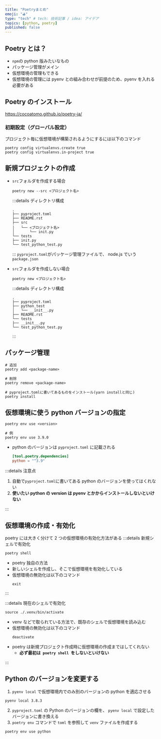```yaml
---
title: "Poetryまとめ"
emoji: "⛳"
type: "tech" # tech: 技術記事 / idea: アイデア
topics: [python, poetry]
published: false
---
```


## Poetry とは？

- `npm`の python 版みたいなもの
- パッケージ管理がメイン
- 仮想環境の管理もできる
- 仮想環境の管理には pyenv との組み合わせが前提のため、pyenv を入れる必要がある

## Poetry のインストール

https://cocoatomo.github.io/poetry-ja/

### 初期設定（グローバル設定）

プロジェクト毎に仮想環境が構築されるようにするには以下のコマンド

```shell
poetry config virtualenvs.create true
poetry config virtualenvs.in-project true
```

## 新規プロジェクトの作成

- `src`フォルダを作成する場合

  ```shell
  poetry new --src <プロジェクト名>
  ```

  :::details ディレクトリ構成

  ```
  .
  ├── pyproject.toml
  ├── README.rst
  ├── src
  │   └── <ブロジェクト名>
  │       └── init.py
  └── tests
  ├── init.py
  └── test_python_test.py
  ```

  :::
  `pyproject.toml`がパッケージ管理ファイルで、 node.js でいう`package.json`

- `src`フォルダを作成しない場合

  ```shell
  poetry new <プロジェクト名>
  ```

  :::details ディレクトリ構成

  ```
  .
  ├── pyproject.toml
  ├── python_test
  │   └── __init__.py
  ├── README.rst
  └── tests
  ├── __init__.py
  └── test_python_test.py
  ```

  :::

## パッケージ管理

```shell
# 追加
peotry add <package-name>

# 削除
poetry remove <package-name>

# pyproject.tomlに書いてあるものをインストール(yarn installと同じ)
poetry install
```

## 仮想環境に使う python バージョンの指定

```shell
poetry env use <version>

# 例
poetry env use 3.9.0
```

- python のバージョンは `pyproject.toml` に記載される
  ```toml
  [tool.poetry.dependencies]
  python = "^3.9"
  ```

:::details 注意点

1. 自動で`pyproject.toml`に書いてある python のバージョンを使ってはくれない
2. **使いたい python の version は pyenv とかからインストールしないといけない**

:::

## 仮想環境の作成・有効化

poetry には大きく分けて 2 つの仮想環境の有効化方法がある
:::details 新規シェルで有効化

```shell
poetry shell
```

- poetry 独自の方法
- 新しいシェルを作成し、そこで仮想環境を有効化している
- 仮想環境の無効化は以下のコマンド
  ```shell
  exit
  ```

:::

:::details 現在のシェルで有効化

```shell
source ./.venv/bin/activate
```

- venv などで取られている方法で、既存のシェルで仮想環境を読み込む
- 仮想環境の無効化は以下のコマンド
  ```shell
  deactivate
  ```
- poetry は新規プロジェクト作成時に仮想環境の作成まではしてくれない
  - **必ず最初は  `poetry shell`  をしないといけない**

:::

## Python のバージョンを変更する

1. `pyenv local` で仮想環境内でのみ別のバージョンの python を適応させる

```shell
pyenv local 3.8.3
```

2. `pyproject.toml` の Python のバージョンの欄を、 `pyenv local` で設定したバージョンに書き換える
3. `poetry env` コマンドで `toml` を参照して `venv` ファイルを作成する

```shell
poetry env use python
```
